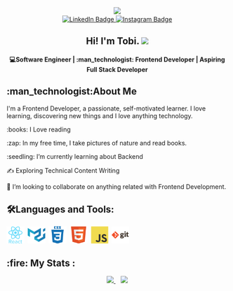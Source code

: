 
<div id="header" align="center">
  <img src="https://media.giphy.com/media/M9gbBd9nbDrOTu1Mqx/giphy.gif" width="100"/>
  <div id="badges">
    <a href="https://www.linkedin.com/in/oluwatobi-david-65534b1a5/">
      <img src="https://img.shields.io/badge/LinkedIn-blue?style=for-the-badge&logo=linkedin&logoColor=white" alt="LinkedIn Badge"/>
    </a>
    <a href="https://www.instagram.com/that.tobitech/">
      <img src="https://img.shields.io/badge/Instagram-red?style=for-the-badge&logo=instagram&logoColor=white" alt="Instagram Badge"/>
    </a>
<!--     <a href="https://twitter.com/OluwatobiDave">
      <img src="https://img.shields.io/badge/Twitter-blue?style=for-the-badge&logo=twitter&logoColor=white" alt="Twitter Badge"/>
    </a> -->
  </div>
  
  <div>
    <h2>Hi! I'm Tobi.
      <img src="https://media.giphy.com/media/hvRJCLFzcasrR4ia7z/giphy.gif" width="30px"/>
    </h2>
    <h4> 💻Software Engineer | :man_technologist: Frontend Developer | Aspiring Full Stack Developer<h4>
    
  </div>
</div>

<div id="about">
  <h2>:man_technologist:About Me</h2>
  
  <p> I'm a Frontend Developer, a passionate, self-motivated learner. I love learning, discovering new things and I love anything technology.</p>
  
  <p>:books: I Love reading</p>
  
  <p>:zap: In my free time, I take pictures of nature and read books.</p>
  
  <p>:seedling: I’m currently learning about Backend</p>
  
  <p>✍ Exploring Technical Content Writing </p>
  
  <p>👯 I’m looking to collaborate on anything related with Frontend Development.</p>
  
</div>

<div id="tools">
  <h2>🛠Languages and Tools:</h2>
  
  <div>
    <img src="https://github.com/devicons/devicon/blob/master/icons/react/react-original-wordmark.svg" title="React" alt="React" width="40" height="40"/>&nbsp;
    <img src="https://github.com/devicons/devicon/blob/master/icons/materialui/materialui-original.svg" title="Material UI" alt="Material UI" width="40" height="40"/>&nbsp;
    <img src="https://github.com/devicons/devicon/blob/master/icons/css3/css3-plain-wordmark.svg"  title="CSS3" alt="CSS" width="40" height="40"/>&nbsp;
    <img src="https://github.com/devicons/devicon/blob/master/icons/html5/html5-original.svg" title="HTML5" alt="HTML" width="40" height="40"/>&nbsp;
    <img src="https://github.com/devicons/devicon/blob/master/icons/javascript/javascript-original.svg" title="JavaScript" alt="JavaScript" width="40" height="40"/>&nbsp;
    <img src="https://github.com/devicons/devicon/blob/master/icons/git/git-original-wordmark.svg" title="Git" **alt="Git" width="40" height="40"/>
  </div>
</div>

<div>
  <h2>:fire: My Stats :</h2> 
  <div align='center'>
    <a href="https://github.com/mmpacker/github-readme-stats">
      <img height=200 src="https://github-readme-stats.vercel.app/api?username=EbvidPro&theme=dark&show_icons=true" />
    </a>&nbsp&nbsp
<!--     <a href="https://git.io/streak-stats">
      <img height=200 src="http://github-readme-streak-stats.herokuapp.com?user=EbvidPro&theme=dark" />
    </a>&nbsp&nbsp -->
    <a href="https://github.com/mmpacker/github-readme-stats">
      <img height=200 src="https://github-readme-stats.vercel.app/api/top-langs/?username=EbvidPro&theme=dark" />
    </a>
  </div>
</div>


